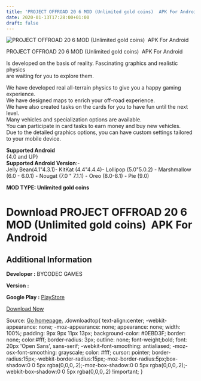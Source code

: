 ```yaml
---
title: 'PROJECT OFFROAD 20 6 MOD (Unlimited gold coins)  APK For Android'
date: 2020-01-13T17:28:00+01:00
draft: false
---
```


![PROJECT OFFROAD 20 6 MOD (Unlimited gold coins)  APK For Android](https://i1.wp.com/apkhome.net/wp-content/uploads/2020/01/PROJECT-OFFROAD-20-6-MOD-Unlimited-gold-coins.png "PROJECT OFFROAD 20 6 MOD (Unlimited gold coins)  APK For Android")

  

PROJECT OFFROAD 20 6 MOD (Unlimited gold coins)  APK For Android

Is developed on the basis of reality. Fascinating graphics and realistic physics  
are waiting for you to explore them.

We have developed real all-terrain physics to give you a happy gaming experience.  
We have designed maps to enrich your off-road experience.  
We have also created tasks on the cards for you to have fun until the next level.  
Many vehicles and specialization options are available.  
You can participate in card tasks to earn money and buy new vehicles.  
Due to the detailed graphics options, you can have custom settings tailored to your mobile device.

**Supported Android**  
{4.0 and UP}  
**Supported Android Version**:-  
Jelly Bean(4.1"4.3.1)- KitKat (4.4"4.4.4)- Lollipop (5.0"5.0.2) - Marshmallow (6.0 - 6.0.1) - Nougat (7.0 " 7.1.1) - Oreo (8.0-8.1) - Pie (9.0)

**MOD TYPE: Unlimited gold coins**

Download PROJECT OFFROAD 20 6 MOD (Unlimited gold coins)  APK For Android
==========================================================================

Additional Information
----------------------

**Developer :** BYCODEC GAMES

**Version :**

**Google Play :** [PlayStore](https://play.google.com/store/apps/details?id=com.bycodec.project_offroad_20)

  

[Download Now](https://store4app.co/post/project-offroad-20-6-mod-unlimited-gold-coins-apk-for-android_1578932186)

  
Source: [Go homepage.](https://store4app.co/post/project-offroad-20-6-mod-unlimited-gold-coins-apk-for-android_1578932186) .downloadtop{ text-align:center; -webkit-appearance: none; -moz-appearance: none; appearance: none; width: 100%; padding: 9px 9px 11px 13px; background-color: #0EBD3F; border: none; color:#fff; border-radius: 3px; outline: none; font-weight;bold; font: 20px 'Open Sans', sans-serif; -webkit-font-smoothing: antialiased; -moz-osx-font-smoothing: grayscale; color: #fff; cursor: pointer; border-radius:15px;-webkit-border-radius:15px;-moz-border-radius:5px;box-shadow:0 0 5px rgba(0,0,0,.2);-moz-box-shadow:0 0 5px rgba(0,0,0,.2);-webkit-box-shadow:0 0 5px rgba(0,0,0,.2) !important; }